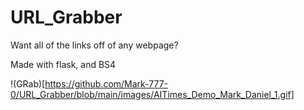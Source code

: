 # URL_Grabber
Want all of the links off of any webpage?

Made with flask, and BS4

!(GRab)[https://github.com/Mark-777-0/URL_Grabber/blob/main/images/AITimes_Demo_Mark_Daniel_1.gif]

